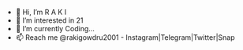 - 👋 Hi, I’m   R A K I
- 👀 I’m interested in 21
- 🌱 I’m currently Coding...
- 📫 Reach me @rakigowdru2001 - Instagram|Telegram|Twitter|Snap

<!---
rakigowdru2001/rakigowdru2001 is a ✨ special ✨ repository because its `README.md` (this file) appears on your GitHub profile.
You can click the Preview link to take a look at your changes.
--->
